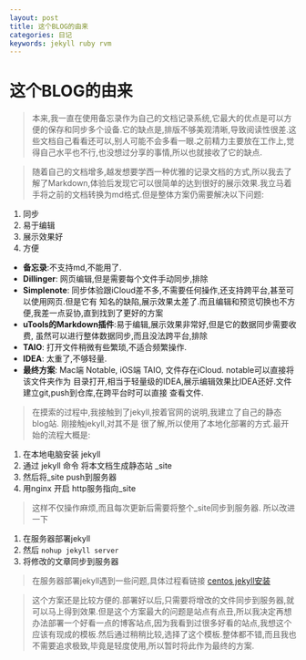 ```yaml
---
layout: post
title: 这个BLOG的由来
categories: 日记
keywords: jekyll ruby rvm
---
```

#  这个BLOG的由来
> 本来,我一直在使用备忘录作为自己的文档记录系统,它最大的优点是可以方便的保存和同步多个设备.它的缺点是,排版不够美观清晰,导致阅读性很差.这些文档自己看看还可以,别人可能不会多看一眼.之前精力主要放在工作上,觉得自己水平也不行,也没想过分享的事情,所以也就接收了它的缺点.

> 随着自己的文档增多,越发想要学西一种优雅的记录文档的方式,所以我去了解了Markdown,体验后发现它可以很简单的达到很好的展示效果.我立马着手将之前的文档转换为md格式.但是整体方案仍需要解决以下问题:
1. 同步
2. 易于编辑
3. 展示效果好
4. 方便

* **备忘录**:不支持md,不能用了.
* **Dillinger**: 网页编辑,但是需要每个文件手动同步,排除
* **Simplenote**: 同步体验跟iCloud差不多,不需要任何操作,还支持跨平台,甚至可以使用网页.但是它有
  知名的缺陷,展示效果太差了.而且编辑和预览切换也不方便,我差一点妥协,直到找到了更好的方案
* **uTools的Markdown插件**:易于编辑,展示效果非常好,但是它的数据同步需要收费,
  虽然可以进行整体数据同步,而且没法跨平台,排除
* **TAIO**: 打开文件稍微有些繁琐,不适合频繁操作.
* **IDEA**: 太重了,不够轻量.
* **最终方案**: Mac端 Notable, iOS端 TAIO, 文件存在iCloud. notable可以直接将该文件夹作为
  目录打开,相当于轻量级的IDEA,展示编辑效果比IDEA还好.文件建立git,push到仓库,在跨平台时可以直接
  查看文件.

> 在摸索的过程中,我接触到了jekyll,按着官网的说明,我建立了自己的静态blog站. 刚接触jekyll,对其不是
很了解,所以使用了本地化部署的方式.最开始的流程大概是:
1. 在本地电脑安装 jekyll
2. 通过 jekyll 命令 将本文档生成静态站 _site
3. 然后将_site push到服务器
4. 用nginx 开启 http服务指向_site

> 这样不仅操作麻烦,而且每次更新后需要将整个_site同步到服务器. 所以改进一下
1. 在服务器部署jekyll
2. 然后 `nohup jekyll server`
3. 将修改的文章同步到服务器

> 在服务器部署jekyll遇到一些问题,具体过程看链接 [centos jekyll安装](https://github.wengyuanjia.fun//2022/01/12/jekyll/)

> 这个方案还是比较方便的.部署好以后,只需要将增改的文件同步到服务器,就可以马上得到效果.但是这个方案最大的问题是站点有点丑,所以我决定再想办法部署一个好看一点的博客站点,因为我看到过很多好看的站点,我想这个应该有现成的模板.然后通过稍稍比较,选择了这个模板.整体都不错,而且我也不需要追求极致,毕竟是轻度使用,所以暂时将此作为最终的方案.




